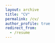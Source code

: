```yaml
---
layout: archive
title: "CV"
permalink: /cv/
author_profile: true
redirect_from:
  - /resume
---
```



<a href="https://github.com/liantong-yu/web/blob/861a8e646ebedf026c81cd08fc2a8828359564f6/assets/Curriculum_Vitae.pdf" target="_blank"></a>
